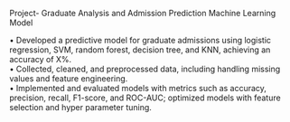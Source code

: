 Project- Graduate Analysis and Admission Prediction Machine Learning Model

•	Developed a predictive model for graduate admissions using logistic regression, SVM, random forest, decision tree, and KNN, achieving an accuracy of X%.  
•	Collected, cleaned, and preprocessed data, including handling missing values and feature engineering.  
•	Implemented and evaluated models with metrics such as accuracy, precision, recall, F1-score, and ROC-AUC; optimized models with feature selection and hyper parameter tuning.  
